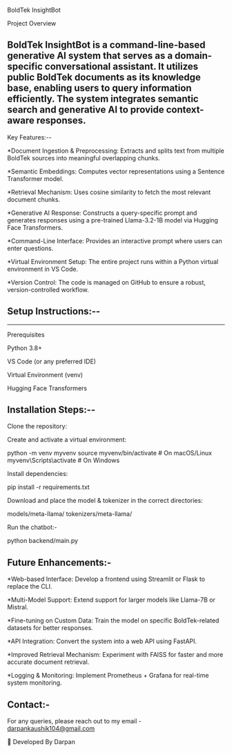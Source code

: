 BoldTek InsightBot

Project Overview

BoldTek InsightBot is a command-line-based generative AI system that serves as a domain-specific conversational assistant. It utilizes public BoldTek documents as its knowledge base, enabling users to query information efficiently. The system integrates semantic search and generative AI to provide
context-aware responses.
-------------------------------------------------------------------------------------------------------------------------------------

Key Features:--

*Document Ingestion & Preprocessing: Extracts and splits text from multiple BoldTek sources into     meaningful overlapping chunks.

*Semantic Embeddings: Computes vector representations using a Sentence Transformer model.

*Retrieval Mechanism: Uses cosine similarity to fetch the most relevant document chunks.

*Generative AI Response: Constructs a query-specific prompt and generates responses using a pre-trained Llama-3.2-1B model via Hugging Face Transformers.

*Command-Line Interface: Provides an interactive prompt where users can enter questions.

*Virtual Environment Setup: The entire project runs within a Python virtual environment in VS Code.

*Version Control: The code is managed on GitHub to ensure a robust, version-controlled workflow.

Setup Instructions:--
------------------------------------------------------------------
-----------------------------------------------------------------

Prerequisites

Python 3.8+

VS Code (or any preferred IDE)

Virtual Environment (venv)

Hugging Face Transformers

Installation Steps:--
-----------------------------------------------------------------------------------------------------------------------------------

Clone the repository:

Create and activate a virtual environment:

python -m venv myvenv
source myvenv/bin/activate  # On macOS/Linux
myvenv\Scripts\activate     # On Windows

Install dependencies:

pip install -r requirements.txt

Download and place the model & tokenizer in the correct directories:

models/meta-llama/
tokenizers/meta-llama/

Run the chatbot:-

python backend/main.py

Future Enhancements:-
------------------------------------------------------------------------------
*Web-based Interface: Develop a frontend using Streamlit or Flask to replace the CLI.

*Multi-Model Support: Extend support for larger models like Llama-7B or Mistral.

*Fine-tuning on Custom Data: Train the model on specific BoldTek-related datasets for better responses.

*API Integration: Convert the system into a web API using FastAPI.

*Improved Retrieval Mechanism: Experiment with FAISS for faster and more accurate document retrieval.

*Logging & Monitoring: Implement Prometheus + Grafana for real-time system monitoring.

Contact:-
-------------------------------------------------------------------------------------------------------
For any queries, please reach out to my email - darpankaushik104@gmail.com

🚀 Developed By Darpan

